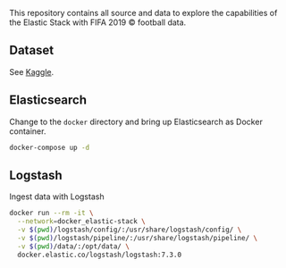 This repository contains all source and data to explore the capabilities of the Elastic Stack with FIFA 2019 © football data.

## Dataset

See [Kaggle](data/kaggle.md).

## Elasticsearch 

Change to the `docker` directory and bring up Elasticsearch as Docker container.

```bash
docker-compose up -d
```

## Logstash

Ingest data with Logstash

```bash
docker run --rm -it \
  --network=docker_elastic-stack \
  -v $(pwd)/logstash/config/:/usr/share/logstash/config/ \
  -v $(pwd)/logstash/pipeline/:/usr/share/logstash/pipeline/ \
  -v $(pwd)/data/:/opt/data/ \
  docker.elastic.co/logstash/logstash:7.3.0
```